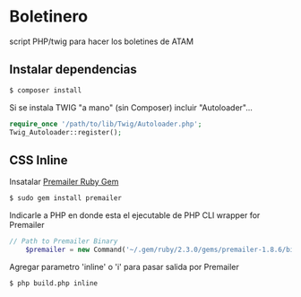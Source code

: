 # Boletinero
script PHP/twig para hacer los boletines de ATAM

## Instalar dependencias

```bash
$ composer install
```

Si se instala TWIG "a mano" (sin Composer) incluir "Autoloader"...

```php
require_once '/path/to/lib/Twig/Autoloader.php';
Twig_Autoloader::register();
```

## CSS Inline 

Insatalar [Premailer Ruby Gem](https://github.com/premailer/premailer/) 

```bash
$ sudo gem install premailer
```

Indicarle a PHP en donde esta el ejecutable de PHP CLI wrapper for Premailer

```php
// Path to Premailer Binary
    $premailer = new Command('~/.gem/ruby/2.3.0/gems/premailer-1.8.6/bin/premailer');
```

Agregar parametro 'inline' o 'i' para pasar salida por Premailer
 
```bash
$ php build.php inline
```
